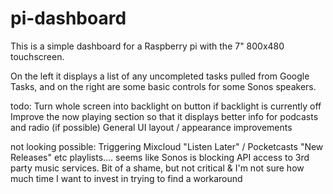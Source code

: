 # pi-dashboard

This is a simple dashboard for a Raspberry pi with the 7" 800x480 touchscreen.

On the left it displays a list of any uncompleted tasks pulled from Google Tasks, and on the right are some basic controls for some Sonos speakers.

todo:
Turn whole screen into backlight on button if backlight is currently off
Improve the now playing section so that it displays better info for podcasts and radio (if possible)
General UI layout / appearance improvements

not looking possible:
Triggering Mixcloud "Listen Later" / Pocketcasts "New Releases" etc playlists.... seems like Sonos is blocking API access to 3rd party music services. Bit of a shame, but not critical & I'm not sure how much time I want to invest in trying to find a workaround
